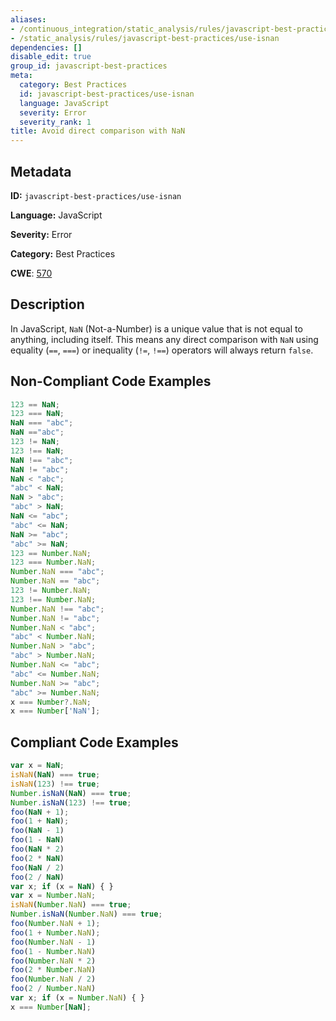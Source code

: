 ```yaml
---
aliases:
- /continuous_integration/static_analysis/rules/javascript-best-practices/use-isnan
- /static_analysis/rules/javascript-best-practices/use-isnan
dependencies: []
disable_edit: true
group_id: javascript-best-practices
meta:
  category: Best Practices
  id: javascript-best-practices/use-isnan
  language: JavaScript
  severity: Error
  severity_rank: 1
title: Avoid direct comparison with NaN
---
```

<!--  SOURCED FROM https://github.com/DataDog/datadog-static-analyzer-rule-docs -->


## Metadata
**ID:** `javascript-best-practices/use-isnan`

**Language:** JavaScript

**Severity:** Error

**Category:** Best Practices

**CWE**: [570](https://cwe.mitre.org/data/definitions/570.html)

## Description
In JavaScript, `NaN` (Not-a-Number) is a unique value that is not equal to anything, including itself. This means any direct comparison with `NaN` using equality (`==`, `===`) or inequality (`!=`, `!==`) operators will always return `false`.

## Non-Compliant Code Examples
```javascript
123 == NaN;
123 === NaN;
NaN === "abc";
NaN =="abc";
123 != NaN;
123 !== NaN;
NaN !== "abc";
NaN != "abc";
NaN < "abc";
"abc" < NaN;
NaN > "abc";
"abc" > NaN;
NaN <= "abc";
"abc" <= NaN;
NaN >= "abc";
"abc" >= NaN;
123 == Number.NaN;
123 === Number.NaN;
Number.NaN === "abc";
Number.NaN == "abc";
123 != Number.NaN;
123 !== Number.NaN;
Number.NaN !== "abc";
Number.NaN != "abc";
Number.NaN < "abc";
"abc" < Number.NaN;
Number.NaN > "abc";
"abc" > Number.NaN;
Number.NaN <= "abc";
"abc" <= Number.NaN;
Number.NaN >= "abc";
"abc" >= Number.NaN;
x === Number?.NaN;
x === Number['NaN'];
```

## Compliant Code Examples
```javascript
var x = NaN;
isNaN(NaN) === true;
isNaN(123) !== true;
Number.isNaN(NaN) === true;
Number.isNaN(123) !== true;
foo(NaN + 1);
foo(1 + NaN);
foo(NaN - 1)
foo(1 - NaN)
foo(NaN * 2)
foo(2 * NaN)
foo(NaN / 2)
foo(2 / NaN)
var x; if (x = NaN) { }
var x = Number.NaN;
isNaN(Number.NaN) === true;
Number.isNaN(Number.NaN) === true;
foo(Number.NaN + 1);
foo(1 + Number.NaN);
foo(Number.NaN - 1)
foo(1 - Number.NaN)
foo(Number.NaN * 2)
foo(2 * Number.NaN)
foo(Number.NaN / 2)
foo(2 / Number.NaN)
var x; if (x = Number.NaN) { }
x === Number[NaN];
```
